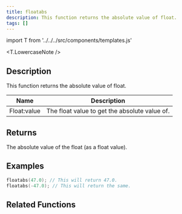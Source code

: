 ```yaml
---
title: floatabs
description: This function returns the absolute value of float.
tags: []
---
```


import T from '../../../src/components/templates.js'

<T.LowercaseNote />

## Description

This function returns the absolute value of float.

| Name        | Description                                   |
| ----------- | --------------------------------------------- |
| Float:value | The float value to get the absolute value of. |

## Returns

The absolute value of the float (as a float value).

## Examples

```c
floatabs(47.0); // This will return 47.0.
floatabs(-47.0); // This will return the same.
```

## Related Functions
